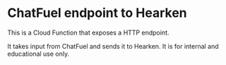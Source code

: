 # ChatFuel endpoint to Hearken

This is a Cloud Function that exposes a HTTP endpoint.

It takes input from ChatFuel and sends it to Hearken. It is for internal and educational use only.